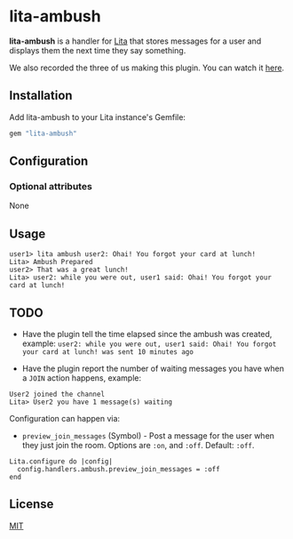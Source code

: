 # lita-ambush


**lita-ambush** is a handler for [Lita](http://lita.io/) that stores messages for a user and displays
them the next time they say something.

We also recorded the three of us making this plugin. You can watch it [here](http://youtu.be/mQ6ULfjewE0).

## Installation

Add lita-ambush to your Lita instance's Gemfile:

```ruby
gem "lita-ambush"
```

## Configuration

### Optional attributes

None

## Usage

```
user1> lita ambush user2: Ohai! You forgot your card at lunch!
Lita> Ambush Prepared
user2> That was a great lunch!
Lita> user2: while you were out, user1 said: Ohai! You forgot your card at lunch!
```

## TODO

- Have the plugin tell the time elapsed since the ambush was created, example:
`user2: while you were out, user1 said: Ohai! You forgot your card at lunch! was sent 10 minutes ago`

- Have the plugin report the number of waiting messages you have when a `JOIN` action happens, example:

```
User2 joined the channel
Lita> User2 you have 1 message(s) waiting
```

Configuration can happen via:

* `preview_join_messages` (Symbol) - Post a message for the user when they
just join the room. Options are `:on`, and `:off`. Default: `:off`.

```
Lita.configure do |config|
  config.handlers.ambush.preview_join_messages = :off
end
```

## License

[MIT](http://opensource.org/licenses/MIT)
